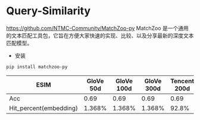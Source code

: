 # Query-Similarity

https://github.com/NTMC-Community/MatchZoo-py
MatchZoo 是一个通用的文本匹配工具包，它旨在方便大家快速的实现、比较、以及分享最新的深度文本匹配模型。

+ 安装
```
pip install matchzoo-py
```

ESIM | GloVe 50d | GloVe 100d| GloVe 300d| Tencent 200d| 
---|---|---|---|---
Acc |0.69 | 0.69 | 0.69 | 0.69
Hit_percent(embedding)|1.368%|1.368%|1.368%|92.8%
